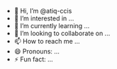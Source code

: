 - 👋 Hi, I’m @atiq-ccis
- 👀 I’m interested in ...
- 🌱 I’m currently learning ...
- 💞️ I’m looking to collaborate on ...
- 📫 How to reach me ...
- 😄 Pronouns: ...
- ⚡ Fun fact: ...

<!---
atiq-ccis/atiq-ccis is a ✨ special ✨ repository because its `README.md` (this file) appears on your GitHub profile.
You can click the Preview link to take a look at your changes.
--->
